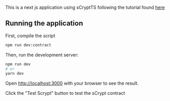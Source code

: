 This is a next js application using sCryptTS following the tutorial found [here](https://scrypt.io/scrypt-ts/tutorials/hello-world/) 

## Running the application

First, compile the script
```bash
npm run dev:contract
```

Then, run the development server:

```bash
npm run dev
# or
yarn dev
```

Open [http://localhost:3000](http://localhost:3000) with your browser to see the result.

Click the "Test Scrypt" button to test the sCrypt contract